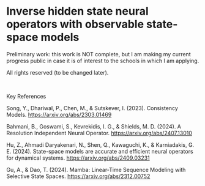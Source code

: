 # Inverse hidden state neural operators with observable state-space models

Preliminary work: this work is NOT complete, but I am making my current progress public in case it is of interest to the schools in which I am applying.

All rights reserved (to be changed later).


<br>



Key References


Song, Y., Dhariwal, P., Chen, M., & Sutskever, I. (2023).
Consistency Models.
https://arxiv.org/abs/2303.01469

Bahmani, B., Goswami, S., Kevrekidis, I. G., & Shields, M. D. (2024).
A Resolution Independent Neural Operator.
https://arxiv.org/abs/2407.13010

Hu, Z., Ahmadi Daryakenari, N., Shen, Q., Kawaguchi, K., & Karniadakis, G. E. (2024).
State-space models are accurate and efficient neural operators for dynamical systems.
https://arxiv.org/abs/2409.03231

Gu, A., & Dao, T. (2024).
Mamba: Linear-Time Sequence Modeling with Selective State Spaces.
https://arxiv.org/abs/2312.00752
